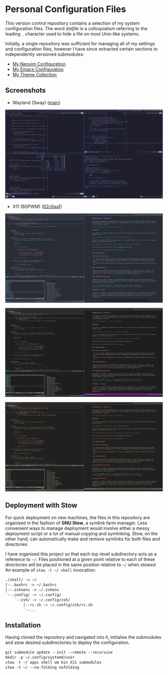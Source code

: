# Personal Configuration Files

This version control repository contains a selection of my system
configuration files. The word _dotfile_ is a colloquialism referring to
the leading `.` character used to hide a file on most Unix-like systems.

Initially, a single repository was sufficient for managing all of my
settings and configuration files, however I have since extracted certain
sections to independently versioned submodules:

- [My Neovim Configuration](https://github.com/afneville/nvim-config)
- [My Emacs Configuration](https://github.com/afneville/emacs-config)
- [My Theme Collection](https://github.com/afneville/b16-themes)

## Screenshots

- Wayland (Sway)
  ([main](https://github.com/afneville/dotfiles/tree/main))

![](./screenshots/sway.png)

- X11 (BSPWM)
  ([62c6aa1](https://github.com/afneville/dotfiles/tree/62c6aa14069445a6a77f61e61a72c85ce798d719))

![](./screenshots/onedark.png)

![](./screenshots/codedark.png)

![](./screenshots/gruvbox_material_dark_hard.png)

## Deployment with Stow

For quick deployment on new machines, the files in this repository are
organised in the fashion of **GNU Stow**, a symlink farm manager. Less
convenient ways to manage deployment would involve either a messy
deployment script or a lot of manual copying and symlinking. Stow, on the
other hand, can automatically make and remove symlinks for both files
and directories.

I have organised this project so that each top-level subdirectory acts
as a reference to `~/`. Files positioned at a given point relative to
each of these directories will be placed in the same position relative
to `~/` when _stowed_. An example of `stow -t ~/ shell` invocation:

```text
./shell/ -> ~/
|--.bashrc -> ~/.bashrc
|--.zshnenv -> ~/.zshenv
`--.config/ -> ~/.config/
    `--zsh/ -> ~/.config/zsh/
        |--rc.sh -> ~/.config/zsh/rc.sh
        `--...
```

## Installation

Having cloned the repository and navigated into it, initialise the
submodules and _stow_ desired subdirectories to deploy the
configuration.

```text
git submodule update --init --remote --recursive
mkdir -p ~/.config/systemd/user
stow -t ~/ apps shell wm bin X11 submodules
stow -t ~/ --no-folding nofolding
```
